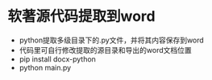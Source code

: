 # 软著源代码提取到word 
- python提取多级目录下的.py文件，并将其内容保存到word
- 代码里可自行修改提取的源目录和导出的word文档位置
- pip install docx-python
- python main.py
